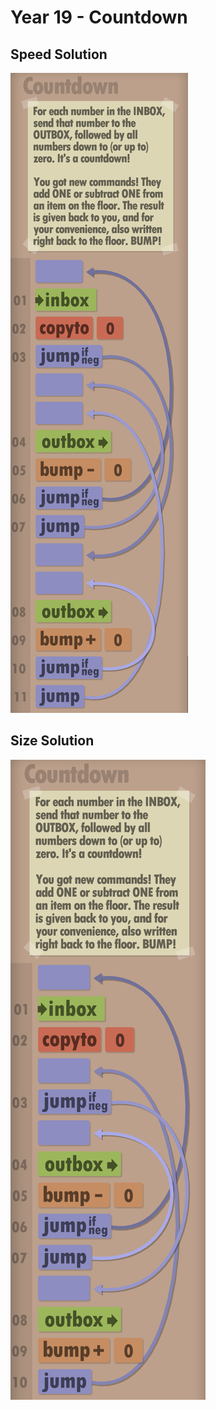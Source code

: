 # Year 19 - Countdown

## Speed Solution

![Solution for speed](speedSolution.JPEG "Speed Solution")

## Size Solution

![Solution for size](sizeSolution.JPEG "Size Solution")
